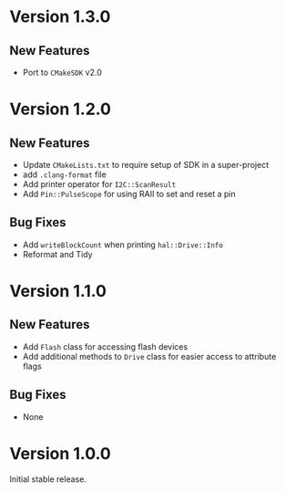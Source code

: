 # Version 1.3.0

## New Features

- Port to `CMakeSDK` v2.0

# Version 1.2.0

## New Features

- Update `CMakeLists.txt` to require setup of SDK in a super-project
- add `.clang-format` file
- Add printer operator for `I2C::ScanResult`
- Add `Pin::PulseScope` for using RAII to set and reset a pin

## Bug Fixes

- Add `writeBlockCount` when printing `hal::Drive::Info`
- Reformat and Tidy

# Version 1.1.0

## New Features

- Add `Flash` class for accessing flash devices
- Add additional methods to `Drive` class for easier access to attribute flags

## Bug Fixes

- None

# Version 1.0.0

Initial stable release.
